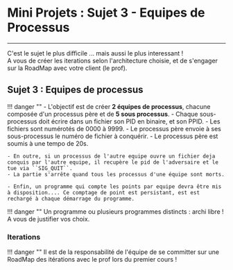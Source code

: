 # Mini Projets : Sujet 3 - Equipes de Processus

---

C'est le sujet le plus difficile ... mais aussi le plus interessant !  
A vous de créer les iterations selon l'architecture choisie, et de s'engager sur la RoadMap avec votre client (le prof).  

## Sujet 3 : Equipes de processus

!!! danger ""
    - L'objectif est de créer **2 équipes de processus**, chacune composée d'un processus père et de **5 sous processus**.
    - Chaque sous-processus doit écrire dans un fichier son PID en binaire, et son PPID.
    - Les fichiers sont numérotés de 0000 à 9999. 
    - Le processus père envoie à ses sous-processus le numéro de fichier à conquérir. 
    - Le processus père est soumis à une tempo de 20s.
    
    - En outre, si un processus de l'autre equipe ouvre un fichier deja conquis par l'autre equipe, il recupère le pid de l'adversaire et le tue via ``SIG_QUIT``.
    - La partie s'arrête quand tous les processus d'une équipe sont morts.
    
    - Enfin, un programme qui compte les points par equipe devra être mis à disposition.... Ce comptage de point est persistant, est est rechargé à chaque démarrage du programme.
    
!!! danger ""
    Un programme ou plusieurs programmes distincts : archi libre !  
    A vous de justifier vos choix.  

### Iterations 

!!! danger ""
    Il est de la responsabilité de l'équipe de se committer sur une RoadMap des itérations avec le prof lors du premier cours !

